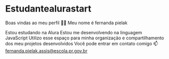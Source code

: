 # Estudantealurastart
Boas vindas ao meu perfil 💙💙
Meu nome é fernanda pielak

Estou estudando na Alura
Estou me desenvolvendo na linguagem JavaScript
Utilizo esse espaço para minha organização e compartilhamento dos meu projetos desenvolvidos
Você pode entrar em contato comigo 📫
fernanda.pielak.assis@escola.pr.gov.br
